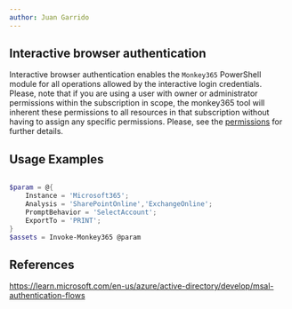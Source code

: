 ```yaml
---
author: Juan Garrido
---
```


## Interactive browser authentication

Interactive browser authentication enables the `Monkey365` PowerShell module for all operations allowed by the interactive login credentials. Please, note that if you are using a user with owner or administrator permissions within the subscription in scope, the monkey365 tool will inherent these permissions to all resources in that subscription without having to assign any specific permissions. Please, see the [permissions](../permissions.md) for further details.

## Usage Examples

```PowerShell

$param = @{
    Instance = 'Microsoft365';
    Analysis = 'SharePointOnline','ExchangeOnline';
    PromptBehavior = 'SelectAccount';
    ExportTo = 'PRINT';
}
$assets = Invoke-Monkey365 @param

```

## References

<a href='https://learn.microsoft.com/en-us/azure/active-directory/develop/msal-authentication-flows' target='_blank'>https://learn.microsoft.com/en-us/azure/active-directory/develop/msal-authentication-flows</a>
